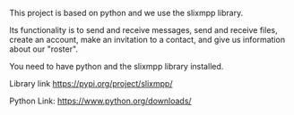 This project is based on python and we use the slixmpp library.

Its functionality is to send and receive messages, send and receive files, create an account, make an invitation to a contact, and give us information about our "roster".

You need to have python and the slixmpp library installed.

Library link https://pypi.org/project/slixmpp/

Python Link:
https://www.python.org/downloads/
